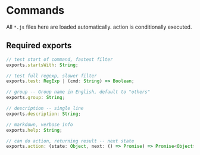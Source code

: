 # Commands

All `*.js` files here are loaded automatically.
action is conditionally executed.

## Required exports

```js
// test start of command, fastest filter
exports.startsWith: String;

// test full regexp, slower filter
exports.test: RegExp | (cmd: String) => Boolean;

// group -- Group name in English, default to "others"
exports.group: String;

// description -- single line
exports.description: String;

// markdown, verbose info
exports.help: String;

// can do action, returning result -- next state
exports.action: (state: Object, next: () => Promise) => Promise<Object>;
```
